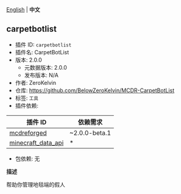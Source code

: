 [English](readme.md) | **中文**

## carpetbotlist

- 插件 ID: `carpetbotlist`
- 插件名: CarpetBotList
- 版本: 2.0.0
  - 元数据版本: 2.0.0
  - 发布版本: N/A
- 作者: ZeroKelvin
- 仓库: https://github.com/BelowZeroKelvin/MCDR-CarpetBotList
- 标签: `工具`
- 插件依赖:

| 插件 ID | 依赖需求 |
| --- | --- |
| [mcdreforged](/plugins/mcdreforged/readme-zh_cn.md) | ~2.0.0-beta.1 |
| [minecraft_data_api](/plugins/minecraft_data_api/readme-zh_cn.md) | * |

- 包依赖: 无

**描述**

帮助你管理地毯端的假人


